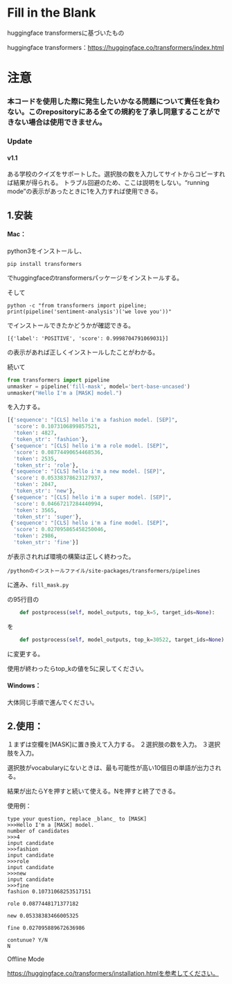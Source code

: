 # Fill in the Blank

huggingface transformersに基づいたもの

huggingface transformers：https://huggingface.co/transformers/index.html



# 注意

### 本コードを使用した際に発生したいかなる問題について責任を負わない。このrepositoryにある全ての規約を了承し同意することができない場合は使用できません。

### Update

#### v1.1 

ある学校のクイズをサポートした。選択肢の数を入力してサイトからコピーすれば結果が得られる。
トラブル回避のため、ここは説明をしない。“running mode”の表示があったときに1を入力すれば使用できる。

## 1.安装

#### Mac：

python3をインストールし、

`pip install transformers`

でhuggingfaceのtransformersパッケージをインストールする。

そして

`python -c "from transformers import pipeline; print(pipeline('sentiment-analysis')('we love you'))"`

でインストールできたかどうかが確認できる。

`[{'label': 'POSITIVE', 'score': 0.9998704791069031}]`

の表示があれば正しくインストールしたことがわかる。



続いて

``````python
from transformers import pipeline
unmasker = pipeline('fill-mask', model='bert-base-uncased')
unmasker("Hello I'm a [MASK] model.")
``````

を入力する。

```python
[{'sequence': "[CLS] hello i'm a fashion model. [SEP]",
  'score': 0.1073106899857521,
  'token': 4827,
  'token_str': 'fashion'},
 {'sequence': "[CLS] hello i'm a role model. [SEP]",
  'score': 0.08774490654468536,
  'token': 2535,
  'token_str': 'role'},
 {'sequence': "[CLS] hello i'm a new model. [SEP]",
  'score': 0.05338378623127937,
  'token': 2047,
  'token_str': 'new'},
 {'sequence': "[CLS] hello i'm a super model. [SEP]",
  'score': 0.04667217284440994,
  'token': 3565,
  'token_str': 'super'},
 {'sequence': "[CLS] hello i'm a fine model. [SEP]",
  'score': 0.027095865458250046,
  'token': 2986,
  'token_str': 'fine'}]
```

が表示されれば環境の構築は正しく終わった。



`/pythonのインストールファイル/site-packages/transformers/pipelines `

に進み、`fill_mask.py`

の95行目の

```python
    def postprocess(self, model_outputs, top_k=5, target_ids=None):
```

を

```python
    def postprocess(self, model_outputs, top_k=30522, target_ids=None):
```

に変更する。

使用が終わったらtop_kの値を5に戻してください。

#### Windows：

大体同じ手順で進んでください。



## 2.使用：

１まずは空欄を[MASK]に置き換えて入力する。
２選択肢の数を入力。
３選択肢を入力。

選択肢がvocabularyにないときは、最も可能性が高い10個目の単語が出力される。

結果が出たらYを押すと続いて使える。Nを押すと終了できる。



使用例：

```
type your question, replace _blanc_ to [MASK]
>>>Hello I'm a [MASK] model.
number of candidates
>>>4
input candidate
>>>fashion
input candidate
>>>role
input candidate
>>>new
input candidate
>>>fine
fashion 0.10731068253517151

role 0.0877448171377182

new 0.05338383466005325

fine 0.027095889672636986

contunue? Y/N
N
```

Offline Mode

https://huggingface.co/transformers/installation.htmlを参考してください。
